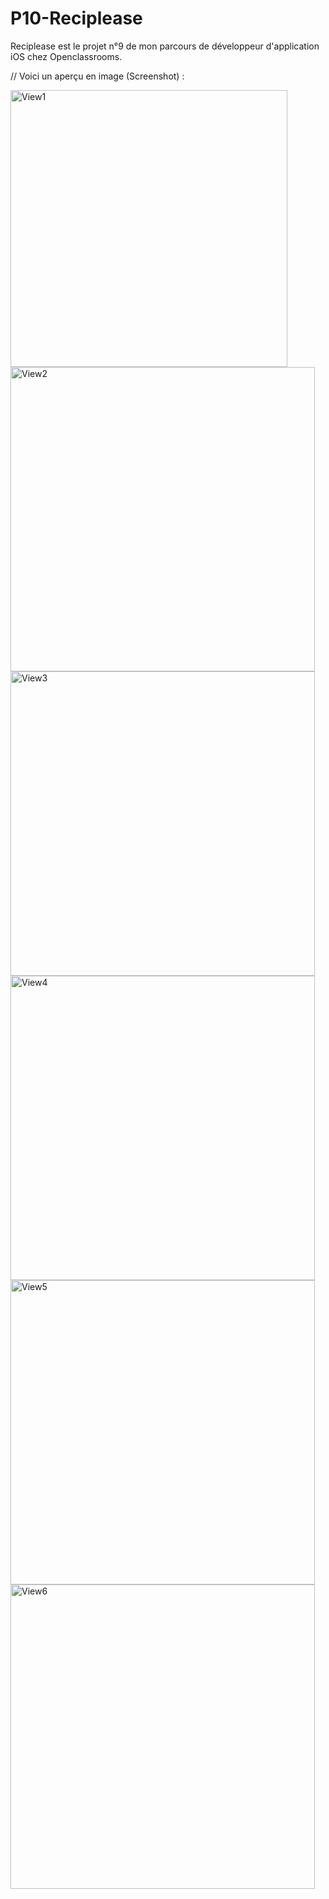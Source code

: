 # P10-Reciplease
Reciplease est le projet n°9 de mon parcours de développeur d'application iOS chez Openclassrooms.

// Voici un aperçu en image (Screenshot) :

<img width="443" alt="View1" src="https://user-images.githubusercontent.com/46799991/154094813-fd8da961-3b15-4d4f-a515-f5e77984ee6c.png">
<img width="487" alt="View2" src="https://user-images.githubusercontent.com/46799991/154094826-7e2a55b4-e92f-4914-904b-9f7da55e3cec.png">
<img width="487" alt="View3" src="https://user-images.githubusercontent.com/46799991/154094830-548302cd-61c8-408d-b2f6-83463face403.png">
<img width="487" alt="View4" src="https://user-images.githubusercontent.com/46799991/154094836-f9dfad84-fa7e-4b76-ac1e-50a457e55abb.png">
<img width="487" alt="View5" src="https://user-images.githubusercontent.com/46799991/154094852-e4c237aa-303d-4ddf-9947-a6f9bea6df7f.png">
<img width="487" alt="View6" src="https://user-images.githubusercontent.com/46799991/154094855-90e318bf-3ad6-45a7-89f8-9d1f08aaac3f.png">
